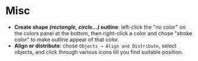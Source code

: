# Misc

* **Create shape *(rectangle, circle…)* outline**: left-click the "no color" on the colors panel at the bottom, then right-click a color and chose "stroke color" to make outline appear of that color.
* **Align or distribute**: chose `Objects → Align and Distribute`, select objects, and click through various icons till you find suitable position.
